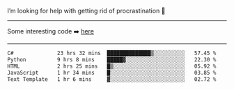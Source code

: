 I’m looking for help with getting rid of procrastination 🤔

-----

Some interesting code :arrow_right: [here](https://github.com/zhen8838/playground)

-----

<!--START_SECTION:waka-->

```txt
C#              23 hrs 32 mins  ██████████████▒░░░░░░░░░░   57.45 %
Python          9 hrs 8 mins    █████▓░░░░░░░░░░░░░░░░░░░   22.30 %
HTML            2 hrs 25 mins   █▒░░░░░░░░░░░░░░░░░░░░░░░   05.92 %
JavaScript      1 hr 34 mins    █░░░░░░░░░░░░░░░░░░░░░░░░   03.85 %
Text Template   1 hr 6 mins     ▓░░░░░░░░░░░░░░░░░░░░░░░░   02.72 %
```

<!--END_SECTION:waka-->

<!--
**zhen8838/zhen8838** is a ✨ _special_ ✨ repository because its `README.md` (this file) appears on your GitHub profile.

Here are some ideas to get you started:

- 🔭 I’m currently working on ...
- 🌱 I’m currently learning ...
- 👯 I’m looking to collaborate on ...
 ...
- 💬 Ask me about ...
- 📫 How to reach me: ...
- 😄 Pronouns: ...
- ⚡ Fun fact: ...
-->
